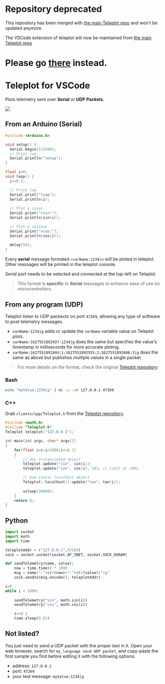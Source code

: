# Repository deprecated
This repository has been merged with [the main Teleplot repo](https://github.com/nesnes/teleplot) and won't be updated anymore.

The VSCode extension of teleplot will now be maintained from [the main Teleplot repo](https://github.com/nesnes/teleplot)

# Please go [there](https://github.com/nesnes/teleplot) instead.

# Teleplot for VSCode

Plots telemetry sent over **Serial** or **UDP Packets**.

![](preview.png)

## From an Arduino (Serial)

```c++
#include <Arduino.h>

void setup() {
  Serial.begin(115200);
  // Print log
  Serial.println("setup");
}

float i=0;
void loop() {
  i+=0.1;

  // Print log
  Serial.print("loop");
  Serial.println(i);
  
  // Plot a sinus
  Serial.print(">sin:");
  Serial.println(sin(i));

  // Plot a cosinus
  Serial.print(">cos:");
  Serial.println(cos(i));
    
  delay(50);
}
```

Every **serial** message formated `>varName:1234\n` will be ploted in teleplot. Other messages will be printed in the teleplot console.

Serial port needs to be selected and connected at the top-left on Teleplot.

> This format is **specific** to **Serial** messages to enhance ease of use on microcontrollers.


## From any program (UDP)

Teleplot listen to UDP packects on port `47269`, allowing any type of software to post telemetry messages.

- `varName:1234|g` adds or update the `varName` variable value on Teleplot *plots*.
- `varName:1627551892437:1234|g` does the same but specifies the value's timestamp in milliseconds for more accurate ploting.
- `varName:1627551892444:1;1627551892555:2;1627551892666:3|g` does the same as above but publishes multiple values in a single packet.

> For more details on the format, check the original [Teleplot repository](https://github.com/nesnes/teleplot)

### Bash
```bash
echo "myValue:1234|g" | nc -u -w0 127.0.0.1 47269
```

### C++
Grab `clients/cpp/Teleplot.h` from the [Teleplot repository](https://github.com/nesnes/teleplot).

```c++
#include <math.h>
#include "Teleplot.h"
Teleplot teleplot("127.0.0.1");

int main(int argc, char* argv[])
{
    for(float i=0;i<1000;i+=0.1)
    {
        // Use instanciated object
        teleplot.update("sin", sin(i));
        teleplot.update("cos", cos(i), 10); // Limit at 10Hz

        // Use static localhost object
        Teleplot::localhost().update("tan", tan(i));
        
        usleep(10000);
    }
    return 0;
}
```

## Python

```python
import socket
import math
import time

teleplotAddr = ("127.0.0.1",47269)
sock = socket.socket(socket.AF_INET, socket.SOCK_DGRAM)

def sendTelemetry(name, value):
	now = time.time() * 1000
	msg = name+":"+str(now)+":"+str(value)+"|g"
	sock.sendto(msg.encode(), teleplotAddr)

i=0
while i < 1000:
	
	sendTelemetry("sin", math.sin(i))
	sendTelemetry("cos", math.cos(i))

	i+=0.1
	time.sleep(0.01)
```

## Not listed?

You just need to send a UDP packet with the proper text in it. Open your web browser, search for `my_language send UDP packet`, and copy-paste the first sample you find before editing it with the following options:
	
- address: `127.0.0.1`
- port: `47269`
- your test message: `myValue:1234|g` 
